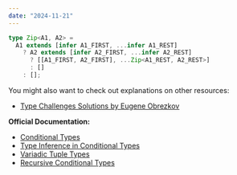 ```yaml
---
date: "2024-11-21"
---
```

```ts
type Zip<A1, A2> = 
  A1 extends [infer A1_FIRST, ...infer A1_REST] 
    ? A2 extends [infer A2_FIRST, ...infer A2_REST]
      ? [[A1_FIRST, A2_FIRST], ...Zip<A1_REST, A2_REST>] 
      : []
    : [];
```
You might also want to check out explanations on other resources:
- [Type Challenges Solutions by Eugene Obrezkov](https://github.com/ghaiklor/type-challenges-solutions/blob/main/en/medium-zip.md)

**Official Documentation:**
- [Conditional Types](https://www.typescriptlang.org/docs/handbook/2/conditional-types.html)
- [Type Inference in Conditional Types](https://www.typescriptlang.org/docs/handbook/2/conditional-types.html#inferring-within-conditional-types)
- [Variadic Tuple Types](https://www.typescriptlang.org/docs/handbook/release-notes/typescript-4-0.html#variadic-tuple-types)
- [Recursive Conditional Types](https://www.typescriptlang.org/docs/handbook/release-notes/typescript-4-1.html#recursive-conditional-types)

